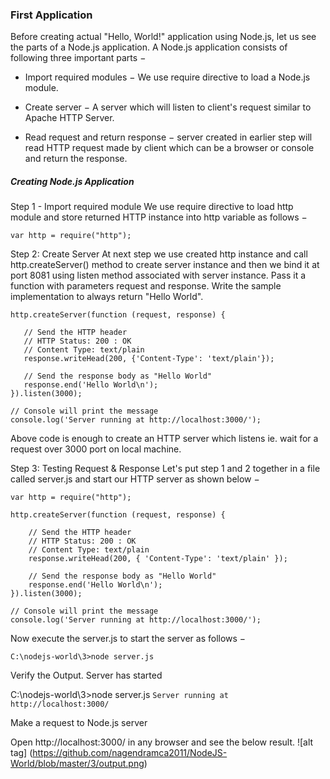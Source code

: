﻿### First Application

Before creating actual "Hello, World!" application using Node.js, let us see the parts of a Node.js application. A Node.js application consists of following three important parts −

* Import required modules − We use require directive to load a Node.js module.

* Create server − A server which will listen to client's request similar to Apache HTTP Server.

* Read request and return response − server created in earlier step will read HTTP request made by client which can be a browser or console and return the response.

##### Creating Node.js Application

Step 1 - Import required module
We use require directive to load http module and store returned HTTP instance into http variable as follows −

```var http = require("http");```

Step 2: Create Server
At next step we use created http instance and call http.createServer() method to create server instance and then we bind it at port 8081 using listen method associated with server instance. Pass it a function with parameters request and response. Write the sample implementation to always return "Hello World".

```
http.createServer(function (request, response) {

   // Send the HTTP header 
   // HTTP Status: 200 : OK
   // Content Type: text/plain
   response.writeHead(200, {'Content-Type': 'text/plain'});
   
   // Send the response body as "Hello World"
   response.end('Hello World\n');
}).listen(3000);

// Console will print the message
console.log('Server running at http://localhost:3000/');

```

Above code is enough to create an HTTP server which listens ie. wait for a request over 3000 port on local machine.

Step 3: Testing Request & Response
Let's put step 1 and 2 together in a file called server.js and start our HTTP server as shown below −

```
var http = require("http");

http.createServer(function (request, response) {

    // Send the HTTP header 
    // HTTP Status: 200 : OK
    // Content Type: text/plain
    response.writeHead(200, { 'Content-Type': 'text/plain' });

    // Send the response body as "Hello World"
    response.end('Hello World\n');
}).listen(3000);

// Console will print the message
console.log('Server running at http://localhost:3000/');
```
Now execute the server.js to start the server as follows −

```C:\nodejs-world\3>node server.js```

Verify the Output. Server has started

C:\nodejs-world\3>node server.js
```Server running at http://localhost:3000/ ```

Make a request to Node.js server

Open http://localhost:3000/ in any browser and see the below result.
![alt tag] (https://github.com/nagendramca2011/NodeJS-World/blob/master/3/output.png)
